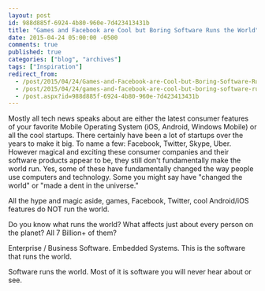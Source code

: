 ```yaml
---
layout: post
id: 988d885f-6924-4b80-960e-7d423413431b
title: "Games and Facebook are Cool but Boring Software Runs the World"
date: 2015-04-24 05:00:00 -0500
comments: true
published: true
categories: ["blog", "archives"]
tags: ["Inspiration"]
redirect_from: 
  - /post/2015/04/24/Games-and-Facebook-are-Cool-but-Boring-Software-Runs-the-World
  - /post/2015/04/24/games-and-facebook-are-cool-but-boring-software-runs-the-world
  - /post.aspx?id=988d885f-6924-4b80-960e-7d423413431b
---
```

<!-- more -->
<p>Mostly all tech news speaks about are either the latest consumer&nbsp;features of your favorite Mobile Operating System (iOS, Android, Windows Mobile) or all the cool startups. There certainly have been a lot of startups over the years to make it big. To name a few: Facebook, Twitter, Skype, Uber. However magical and exciting these consumer companies and their software products appear to be, they still don't fundamentally make the world run. Yes, some of these have fundamentally changed the way people use computers and technology. Some you might say have "changed the world" or "made a dent in the universe."</p>
<p>All the hype and magic aside, games, Facebook, Twitter, cool Android/iOS features do NOT run the world.</p>
<p>Do you know what runs the world? What affects just about every person on the planet? All 7 Billion+ of them?</p>
<p>Enterprise / Business Software. Embedded Systems. This is the software that runs the world.</p>
<p>Software runs the world. Most of it is software you will never hear about or see.</p>
